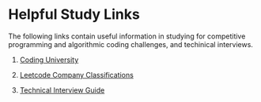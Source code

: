 # Helpful Study Links
The following links contain useful information in studying for competitive programming and algorithmic coding challenges, and techinical interviews.

1. [Coding University](https://github.com/jwasham/coding-interview-university/blob/master/README.md)

2. [Leetcode Company Classifications](http://www.learn4master.com/interview-questions/leetcode/leetcode-problems-classified-by-company)

3. [Technical Interview Guide](https://github.com/kdn251/interviews)
